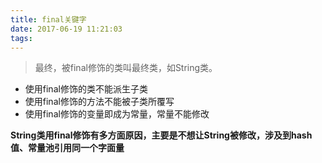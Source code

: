 ```yaml
---
title: final关键字
date: 2017-06-19 11:21:03
tags:
---
```


>最终，被final修饰的类叫最终类，如String类。

- 使用final修饰的类不能派生子类
- 使用final修饰的方法不能被子类所覆写
- 使用final修饰的变量即成为常量，常量不能修改

**String类用final修饰有多方面原因，主要是不想让String被修改，涉及到hash值、常量池引用同一个字面量**
